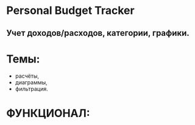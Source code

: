 # Personal Budget Tracker
## Учет доходов/расходов, категории, графики.
# Темы: 
- расчёты, 
- диаграммы, 
- фильтрация.

# ФУНКЦИОНАЛ: